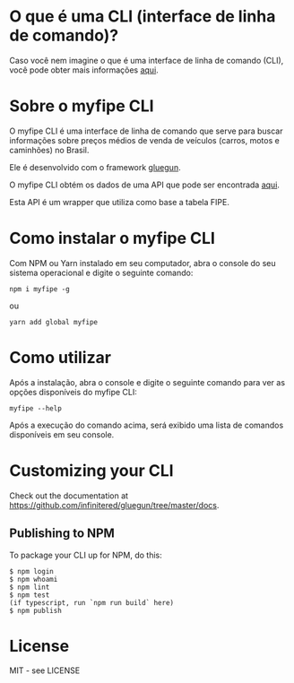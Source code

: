 # O que é uma CLI (interface de linha de comando)?

Caso você nem imagine o que é uma interface de linha de comando (CLI), você pode obter mais informações [aqui](https://bit.ly/2T05FJ6).

# Sobre o myfipe CLI

O myfipe CLI é uma interface de linha de comando que serve para buscar informações sobre preços médios de venda de veículos (carros, motos e caminhões) no Brasil.

Ele é desenvolvido com o framework [gluegun](https://bit.ly/2T11dtw).

O myfipe CLI obtém os dados de uma API que pode ser encontrada [aqui](https://bit.ly/2Vs5GXO).

Esta API é um wrapper que utiliza como base a tabela FIPE.

# Como instalar o myfipe CLI

Com NPM ou Yarn instalado em seu computador, abra o console do seu sistema operacional e digite o seguinte comando:

```
npm i myfipe -g
```

ou

```
yarn add global myfipe
```

# Como utilizar

Após a instalação, abra o console e digite o seguinte comando para ver as opções disponíveis do myfipe CLI:

```
myfipe --help
```

Após a execução do comando acima, será exibido uma lista de comandos disponíveis em seu console.

# Customizing your CLI

Check out the documentation at https://github.com/infinitered/gluegun/tree/master/docs.

## Publishing to NPM

To package your CLI up for NPM, do this:

```shell
$ npm login
$ npm whoami
$ npm lint
$ npm test
(if typescript, run `npm run build` here)
$ npm publish
```

# License

MIT - see LICENSE
